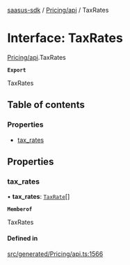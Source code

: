 [saasus-sdk](../README.md) / [Pricing/api](../modules/Pricing_api.md) / TaxRates

# Interface: TaxRates

[Pricing/api](../modules/Pricing_api.md).TaxRates

**`Export`**

TaxRates

## Table of contents

### Properties

- [tax\_rates](Pricing_api.TaxRates.md#tax_rates)

## Properties

### tax\_rates

• **tax\_rates**: [`TaxRate`](Pricing_api.TaxRate.md)[]

**`Memberof`**

TaxRates

#### Defined in

[src/generated/Pricing/api.ts:1566](https://github.com/saasus-platform/saasus-sdk-javascript/blob/997c544/src/generated/Pricing/api.ts#L1566)
